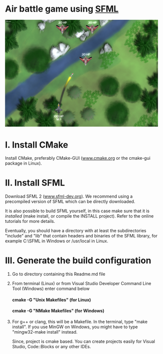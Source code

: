 # Air battle game using [SFML](https://www.sfml-dev.org)

![screenshot](https://github.com/softerboy/sfml-air-battle-game/blob/master/media/screenshots/game_2.png)

I. Install CMake
================
Install CMake, preferably CMake-GUI (www.cmake.org or the cmake-gui package in Linux).

II. Install SFML
================
Download SFML 2 (www.sfml-dev.org). We recommend using a precompiled version of SFML which can be directly downloaded.

It is also possible to build SFML yourself, in this case make sure that it is *installed* (make install, or compile the INSTALL project). Refer to the online tutorials for more details.

Eventually, you should have a directory with at least the subdirectories "include" and "lib" that contain headers and binaries of the SFML library, for example C:\SFML in Windows or /usr/local in Linux.

III. Generate the build configuration
=====================================
1. Go to directory containing this Readme.md file

2. From terminal (Linux) or from Visual Studio Developer Command Line Tool (Windows) enter command below
    #### cmake -G "Unix Makefiles"  (for Linux)
    #### cmake -G "NMake Makefiles" (for Windows)

3. For g++ or clang, this will be a Makefile. In the terminal, type "make install".
   If you use MinGW on Windows, you might have to type "mingw32-make install" instead.
   
   Since, project is cmake based. You can create projects easily for Visual Studio, Code::Blocks or any other IDEs.
